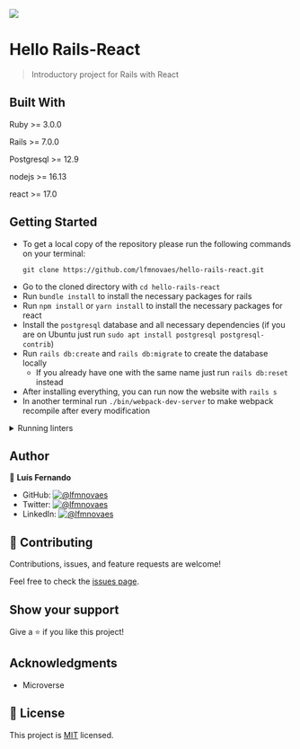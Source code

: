 ![](https://img.shields.io/badge/Microverse-blueviolet)

# Hello Rails-React

> Introductory project for Rails with React

## Built With

Ruby >= 3.0.0

Rails >= 7.0.0

Postgresql >= 12.9

nodejs >= 16.13

react >= 17.0

## Getting Started

- To get a local copy of the repository please run the following commands on your terminal:
   ```
   git clone https://github.com/lfmnovaes/hello-rails-react.git
   ```
- Go to the cloned directory with `cd hello-rails-react`
- Run `bundle install` to install the necessary packages for rails
- Run `npm install` or `yarn install` to install the necessary packages for react
- Install the `postgresql` database and all necessary dependencies (if you are on Ubuntu just run `sudo apt install postgresql postgresql-contrib`)
- Run `rails db:create` and `rails db:migrate` to create the database locally
  - If you already have one with the same name just run `rails db:reset` instead
- After installing everything, you can run now the website with `rails s`
- In another terminal run `./bin/webpack-dev-server` to make webpack recompile after every modification

<details>
  <summary>Running linters</summary>
  - Rubocop (Ruby code linter), run: `rubocop`
  - Stylelint (CSS linter), run: `npx stylelint "**/*.{css,scss}"`
  - ESLint (JS and JSX linter), run: `npx eslint .`
</details>

## Author

👤 **Luís Fernando**

- GitHub: [![@lfmnovaes](https://img.shields.io/github/followers/lfmnovaes?color=lightgray&style=plastic&labelColor=blue)](https://github.com/lfmnovaes)
- Twitter: [![@lfmnovaes](https://img.shields.io/twitter/follow/lfmnovaes?style=plastic&labelColor=blue)](https://www.twitter.com/lfmnovaes/)
- LinkedIn: [![@lfmnovaes](https://img.shields.io/badge/LinkedIn-blue?style=plastic&logo=linkedin)](https://www.linkedin.com/in/lfmnovaes/)

## 🤝 Contributing

Contributions, issues, and feature requests are welcome!

Feel free to check the [issues page](../../issues/).

## Show your support

Give a ⭐️ if you like this project!

## Acknowledgments

- Microverse

## 📝 License

This project is [MIT](./LICENSE) licensed.
